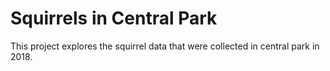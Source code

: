 # Squirrels in Central Park
This project explores the squirrel data that were collected in central park in 2018.